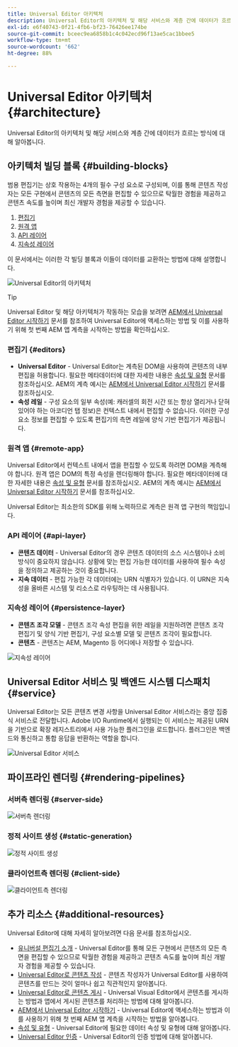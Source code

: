 ```yaml
---
title: Universal Editor 아키텍처
description: Universal Editor의 아키텍처 및 해당 서비스와 계층 간에 데이터가 흐르는 방식에 대해 알아봅니다.
exl-id: e6f40743-0f21-4fb6-bf23-76426ee174be
source-git-commit: bceec9ea6858b1c4c042ecd96f13ae5cac1bbee5
workflow-type: tm+mt
source-wordcount: '662'
ht-degree: 88%

---
```


# Universal Editor 아키텍처 {#architecture}

Universal Editor의 아키텍처 및 해당 서비스와 계층 간에 데이터가 흐르는 방식에 대해 알아봅니다.

## 아키텍처 빌딩 블록 {#building-blocks}

범용 편집기는 상호 작용하는 4개의 필수 구성 요소로 구성되며, 이를 통해 콘텐츠 작성자는 모든 구현에서 콘텐츠의 모든 측면을 편집할 수 있으므로 탁월한 경험을 제공하고 콘텐츠 속도를 높이며 최신 개발자 경험을 제공할 수 있습니다.

1. [편집기](#editors)
1. [원격 앱](#remote-app)
1. [API 레이어](#api-layer)
1. [지속성 레이어](#persistence-layer)

이 문서에서는 이러한 각 빌딩 블록과 이들이 데이터를 교환하는 방법에 대해 설명합니다.

![Universal Editor의 아키텍처](assets/architecture.png)

>[!TIP]
>
>Universal Editor 및 해당 아키텍처가 작동하는 모습을 보려면 [AEM에서 Universal Editor 시작하기](getting-started.md) 문서를 참조하여 Universal Editor에 액세스하는 방법 및 이를 사용하기 위해 첫 번째 AEM 앱 계측을 시작하는 방법을 확인하십시오.

### 편집기 {#editors}

* **Universal Editor** - Universal Editor는 계측된 DOM을 사용하여 콘텐츠의 내부 편집을 허용합니다. 필요한 메타데이터에 대한 자세한 내용은 [속성 및 유형](attributes-types.md) 문서를 참조하십시오. AEM의 계측 예시는 [AEM에서 Universal Editor 시작하기](getting-started.md) 문서를 참조하십시오.
* **속성 레일** - 구성 요소의 일부 속성(예: 캐러셀의 회전 시간 또는 항상 열리거나 닫혀 있어야 하는 아코디언 탭 정보)은 컨텍스트 내에서 편집할 수 없습니다. 이러한 구성 요소 정보를 편집할 수 있도록 편집기의 측면 레일에 양식 기반 편집기가 제공됩니다.

### 원격 앱 {#remote-app}

Universal Editor에서 컨텍스트 내에서 앱을 편집할 수 있도록 하려면 DOM을 계측해야 합니다. 원격 앱은 DOM의 특정 속성을 렌더링해야 합니다. 필요한 메타데이터에 대한 자세한 내용은 [속성 및 유형](attributes-types.md) 문서를 참조하십시오. AEM의 계측 예시는 [AEM에서 Universal Editor 시작하기](getting-started.md) 문서를 참조하십시오.

Universal Editor는 최소한의 SDK를 위해 노력하므로 계측은 원격 앱 구현의 책임입니다.

### API 레이어 {#api-layer}

* **콘텐츠 데이터** - Universal Editor의 경우 콘텐츠 데이터의 소스 시스템이나 소비 방식이 중요하지 않습니다. 상황에 맞는 편집 가능한 데이터를 사용하여 필수 속성을 정의하고 제공하는 것이 중요합니다.
* **지속 데이터** - 편집 가능한 각 데이터에는 URN 식별자가 있습니다. 이 URN은 지속성을 올바른 시스템 및 리소스로 라우팅하는 데 사용됩니다.

### 지속성 레이어 {#persistence-layer}

* **콘텐츠 조각 모델** - 콘텐츠 조각 속성 편집을 위한 레일을 지원하려면 콘텐츠 조각 편집기 및 양식 기반 편집기, 구성 요소별 모델 및 콘텐츠 조각이 필요합니다.
* **콘텐츠** - 콘텐츠는 AEM, Magento 등 어디에나 저장할 수 있습니다.

![지속성 레이어](assets/persistence-layer.png)

## Universal Editor 서비스 및 백엔드 시스템 디스패치 {#service}

Universal Editor는 모든 콘텐츠 변경 사항을 Universal Editor 서비스라는 중앙 집중식 서비스로 전달합니다. Adobe I/O Runtime에서 실행되는 이 서비스는 제공된 URN을 기반으로 확장 레지스트리에서 사용 가능한 플러그인을 로드합니다. 플러그인은 백엔드와 통신하고 통합 응답을 반환하는 역할을 합니다.

![Universal Editor 서비스](assets/universal-editor-service.png)

## 파이프라인 렌더링 {#rendering-pipelines}

### 서버측 렌더링 {#server-side}

![서버측 렌더링](assets/server-side.png)

### 정적 사이트 생성 {#static-generation}

![정적 사이트 생성](assets/static-generation.png)

### 클라이언트측 렌더링 {#client-side}

![클라이언트측 렌더링](assets/client-side.png)

## 추가 리소스 {#additional-resources}

Universal Editor에 대해 자세히 알아보려면 다음 문서를 참조하십시오.

* [유니버설 편집기 소개](introduction.md) - Universal Editor를 통해 모든 구현에서 콘텐츠의 모든 측면을 편집할 수 있으므로 탁월한 경험을 제공하고 콘텐츠 속도를 높이며 최신 개발자 경험을 제공할 수 있습니다.
* [Universal Editor로 콘텐츠 작성](authoring.md) - 콘텐츠 작성자가 Universal Editor를 사용하여 콘텐츠를 만드는 것이 얼마나 쉽고 직관적인지 알아봅니다.
* [Universal Editor로 콘텐츠 게시](publishing.md) - Universal Visual Editor에서 콘텐츠를 게시하는 방법과 앱에서 게시된 콘텐츠를 처리하는 방법에 대해 알아봅니다.
* [AEM에서 Universal Editor 시작하기](getting-started.md) - Universal Editor에 액세스하는 방법과 이를 사용하기 위해 첫 번째 AEM 앱 계측을 시작하는 방법을 알아봅니다.
* [속성 및 유형](attributes-types.md) - Universal Editor에 필요한 데이터 속성 및 유형에 대해 알아봅니다.
* [Universal Editor 인증](authentication.md) - Universal Editor의 인증 방법에 대해 알아봅니다.
